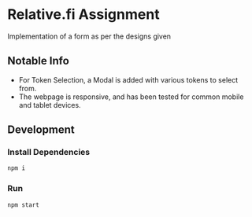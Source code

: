 # Relative.fi Assignment

Implementation of a form as per the designs given

## Notable Info

 - For Token Selection, a Modal is added with various tokens to select from.
 - The webpage is responsive, and has been tested for common mobile and tablet devices.

## Development

### Install Dependencies

```bash
npm i
```

### Run

```bash
npm start
```
